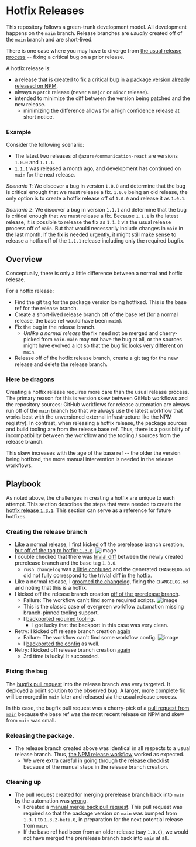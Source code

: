 # Hotfix Releases

This repository follows a green-trunk development model. All development happens on the `main` branch. Release branches are *usually* created off of the `main` branch and are short-lived.

There is one case where you may have to diverge from [the usual release process](./creating-a-release.md) -- fixing a critical bug on a prior release.

A hotfix release is:

- a release that is created to fix a critical bug in a [package version already released on NPM](https://www.npmjs.com/package/@azure/communication-react?activeTab=versions).
- always a `patch` release (never a `major` or `minor` release).
- intended to minimize the diff between the version being patched and the new release.
  - minimizing the difference allows for a high confidence release at short notice.

### Example

Consider the following scenario:

- The latest two releases of `@azure/communication-react` are versions `1.0.0` and `1.1.1`.
- `1.1.1` was released a month ago, and development has continued on `main` for the next release.

*Scenario 1*: We discover a bug in version `1.0.0` and determine that the bug is critical enough that we must release a fix. `1.0.0` being an old release, the only option is to create a hotfix release off of `1.0.0` and release it as `1.0.1`.

*Scenario 2*: We discover a bug in version `1.1.1` and determine that the bug is critical enough that we must release a fix. Because `1.1.1` is the latest release, it is possible to release the fix as `1.1.2` via the usual release process off of `main`. But that would necessarily include changes in `main` in the last month. If the fix is needed urgently, it might still make sense to release a hotfix off of the `1.1.1` release including only the required bugfix.


## Overview

Conceptually, there is only a little difference between a normal and hotfix relesae.

For a hotfix release:

- Find the git tag for the package version being hotfixed. This is the base ref for the release branch.
- Create a short-lived release branch off of the base ref (for a normal release, the base ref would have been `main`).
- Fix the bug in the release branch.
  - *Unlike a normal release* the fix need not be merged and cherry-picked from `main`. `main` may not have the bug at all, or the sources might have evolved a lot so that the bug fix looks very different on `main`.
- Release off of the hotfix release branch, create a git tag for the new release and delete the release branch.

### Here be dragons

Creating a hotfix release requires more care than the usual release process. The primary reason for this is version skew between GitHub workflows and the repository sources: GitHub workflows for release automation are always run off of the `main` branch (so that we always use the latest workflow that works best with the unversioned external infrastructure like the NPM registry). In contrast, when releasing a hotfix release, the package sources and build tooling are from the release base ref. Thus, there is a possibility of incompatibility between the workflow and the tooling / sources from the release branch.

This skew increases with the age of the base ref -- the older the version being hotfixed, the more manual intervention is needed in the release workflows.

## Playbook

As noted above, the challenges in creating a hotfix are unique to each attempt. This section describes the steps that were needed to create the [hotfix release `1.3.1`](https://github.com/Azure/communication-ui-library/blob/7d276116ce0b5aab82b1adc3e24b32709b0db47c/packages/communication-react/CHANGELOG.md). This section can serve as a reference for future hotfixes.

### Creating the release branch

- Like a normal release, I first kicked off the prerelease branch creation, [but off of the tag to hotfix: `1.3.0`](https://github.com/Azure/communication-ui-library/actions/runs/2834847602).
  ![image](https://user-images.githubusercontent.com/82062616/183989231-85067723-984a-44ca-b51a-0bc369860d24.png)
- I double checked that there was [trivial diff](https://github.com/Azure/communication-ui-library/compare/1.3.0...prerelease-stable-patch/1.3.1) between the newly created prerelease branch and the base tag `1.3.0`.
  - `rush changelog` was [a little confused](https://github.com/Azure/communication-ui-library/commit/3f3c98c216720abb8ed27e69de0f428cf85fc778#diff-d23d8aa2ae11085c982faf3dfa010b91f317285f1ff1a3e163aea9ee00e1f6a0) and the generated `CHANGELOG.md` did not fully correspond to the trivial diff in the hotfix.
- Like a normal release, I [groomed the changelog](https://github.com/Azure/communication-ui-library/pull/2190), fixing the `CHANGELOG.md` and noting that this is a hotfix.
- I kicked off the release branch creation [off of the prerelease branch](https://github.com/Azure/communication-ui-library/actions/runs/2835034894).
  - Failure: The workflow can't find some required scripts.
    ![image](https://user-images.githubusercontent.com/82062616/184000212-7561d93e-0d87-4f32-8d86-714796aa59f2.png)
  - This is the classic case of evergreen workflow automation missing branch-pinned tooling support.
  - I [backported required tooling](https://github.com/Azure/communication-ui-library/pull/2192).
    - I got lucky that the backport in this case was very clean.
- Retry: I kicked off release branch creation [again](https://github.com/Azure/communication-ui-library/runs/7774172170)
  - Failure: The workflow can't find some workflow config.
    ![image](https://user-images.githubusercontent.com/82062616/184002131-5936eba2-16dd-4fb6-aa5d-a482e24c799b.png)
  - I [backported the config](https://github.com/Azure/communication-ui-library/pull/2193) as well.
- Retry: I kicked off release branch creation [again](https://github.com/Azure/communication-ui-library/runs/7774287156)
  - 3rd time is lucky! It succeeded.


### Fixing the bug

The [bugfix pull request](https://github.com/Azure/communication-ui-library/pull/2207) into the release branch was very targeted. It deployed a point solution to the observed bug. A larger, more complete fix will be merged in `main` later and released via the usual release process.

In this case, the bugfix pull request was a cherry-pick of a [pull request from `main`](https://github.com/Azure/communication-ui-library/pull/2191) because the base ref was the most recent release on NPM and skew from `main` was small.

### Releasing the package.

- The release branch created above was identical in all respects to a usual release branch. Thus, [the NPM release workflow](./creating-a-release.md#step-3-publish-to-npm) worked as expected.
  - We were extra careful in going through the [release checklist](./release-checklist.md) because of the manual steps in the release branch creation.

### Cleaning up

- The pull request created for merging prerelease branch back into `main` by the automation was [wrong](https://github.com/Azure/communication-ui-library/pull/2194).
  - I created a [manual merge back pull request](https://github.com/Azure/communication-ui-library/pull/2203). This pull request was required so that the package version on `main` was bumped from `1.3.1` to `1.3.2-beta.0`, in preparation for the next potential release from `main`.
  - If the base ref had been from an older release (say `1.0.0`), we would not have merged the prerelease branch back into `main` at all.
